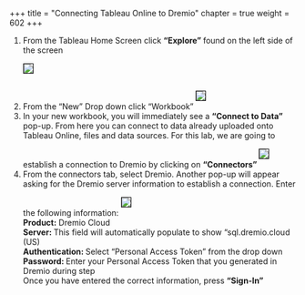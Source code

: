 +++
title = "Connecting Tableau Online to Dremio"
chapter = true
weight = 602
+++

<div style="text-align: left">
    <ol>
<li>From the Tableau Home Screen click <b>“Explore” </b> found on the left side of the screen
</li>
       <img src="../../images/newdremio34.png" style="margin:15px 0px; border:1px solid black"/>
<li> From the “New” Drop down click “Workbook”
        <img src="../../images/newdremio35.png" style="margin:15px 0px; border:1px solid black"/>

</li>

<li>In your new workbook, you will immediately see a <b>“Connect to Data” </b> pop-up.  From here you can connect to data already uploaded onto Tableau Online, files and data sources.  For this lab, we are going to establish a connection to Dremio by clicking on <b>“Connectors” </b>
        <img src="../../images/newdremio36.png" style="margin:15px 0px; border:1px solid black"/>
<li>From the connectors tab, select Dremio.  Another pop-up will appear asking for the Dremio server information to establish a connection.  Enter the following information:
<img src="../../images/newdremio37.png" style="margin:15px 0px; border:1px solid black"/>
<br/>
<b>Product:</b>  Dremio Cloud
<br/>
<b>Server: </b>  This field will automatically populate to show “sql.dremio.cloud (US)
<br/>
<b>Authentication: </b> Select “Personal Access Token” from the drop down
<br/>
<b>Password: </b> Enter your Personal Access Token that you generated in Dremio during step 
<br/>
Once you have entered the correct information, press <b>“Sign-In”</b>



</li>
        

        
 </ol>
</div>
